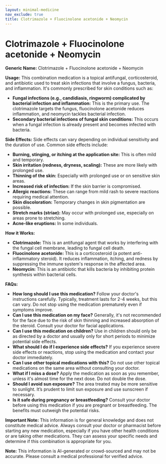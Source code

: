 ```yaml
---
layout: minimal-medicine
nav_exclude: true
title: Clotrimazole + Fluocinolone acetonide + Neomycin
---
```


# Clotrimazole + Fluocinolone acetonide + Neomycin

**Generic Name:** Clotrimazole + Fluocinolone acetonide + Neomycin

**Usage:** This combination medication is a topical antifungal, corticosteroid, and antibiotic used to treat skin infections that involve a fungus, bacteria, and inflammation.  It's commonly prescribed for skin conditions such as:

* **Fungal infections (e.g., candidiasis, ringworm) complicated by bacterial infection and inflammation:**  This is the primary use. The clotrimazole targets the fungus, fluocinolone acetonide reduces inflammation, and neomycin tackles bacterial infection.
* **Secondary bacterial infections of fungal skin conditions:**  This occurs when a fungal infection is already present and becomes infected with bacteria.


**Side Effects:**  Side effects can vary depending on individual sensitivity and the duration of use.  Common side effects include:

* **Burning, stinging, or itching at the application site:** This is often mild and temporary.
* **Skin irritation (redness, dryness, scaling):**  These are more likely with prolonged use.
* **Thinning of the skin:** Especially with prolonged use or on sensitive skin areas.
* **Increased risk of infection:**  If the skin barrier is compromised.
* **Allergic reactions:**  These can range from mild rash to severe reactions requiring medical attention.
* **Skin discoloration:**  Temporary changes in skin pigmentation are possible.
* **Stretch marks (striae):**  May occur with prolonged use, especially on areas prone to stretching.
* **Acne-like eruptions:**  In some individuals.


**How it Works:**

* **Clotrimazole:** This is an antifungal agent that works by interfering with the fungal cell membrane, leading to fungal cell death.
* **Fluocinolone acetonide:** This is a corticosteroid (a potent anti-inflammatory steroid).  It reduces inflammation, itching, and redness by suppressing the immune system's response in the affected area.
* **Neomycin:** This is an antibiotic that kills bacteria by inhibiting protein synthesis within bacterial cells.


**FAQs:**

* **How long should I use this medication?**  Follow your doctor's instructions carefully. Typically, treatment lasts for 2-4 weeks, but this can vary.  Do not stop using the medication prematurely even if symptoms improve.
* **Can I use this medication on my face?**  Generally, it's not recommended for the face due to the risk of skin thinning and increased absorption of the steroid.  Consult your doctor for facial applications.
* **Can I use this medication on children?**  Use in children should only be as directed by a doctor and usually only for short periods to minimize potential side effects.
* **What should I do if I experience side effects?**  If you experience severe side effects or reactions, stop using the medication and contact your doctor immediately.
* **Can I use other topical medications with this?**  Do not use other topical medications on the same area without consulting your doctor.
* **What if I miss a dose?** Apply the medication as soon as you remember, unless it's almost time for the next dose. Do not double the dose.
* **Should I avoid sun exposure?**  The area treated may be more sensitive to sunlight. It’s prudent to limit sun exposure and use sunscreen if necessary.
* **Is it safe during pregnancy or breastfeeding?**  Consult your doctor before using this medication if you are pregnant or breastfeeding. The benefits must outweigh the potential risks.


**Important Note:** This information is for general knowledge and does not constitute medical advice. Always consult your doctor or pharmacist before starting any new medication, especially if you have other health conditions or are taking other medications.  They can assess your specific needs and determine if this combination is appropriate for you.


**Note:** This information is AI-generated or crowd-sourced and may not be accurate. Please consult a medical professional for verified advice.